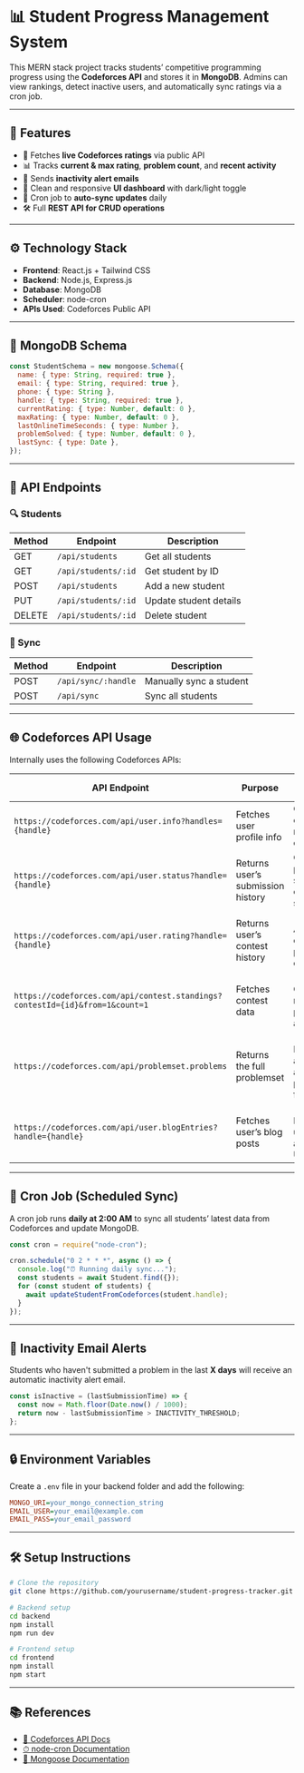 # 📊 Student Progress Management System

This MERN stack project tracks students’ competitive programming progress using the **Codeforces API** and stores it in **MongoDB**. Admins can view rankings, detect inactive users, and automatically sync ratings via a cron job.

---

## 🧠 Features

- 🚀 Fetches **live Codeforces ratings** via public API
- 📊 Tracks **current & max rating**, **problem count**, and **recent activity**
- 📧 Sends **inactivity alert emails**
- 🧩 Clean and responsive **UI dashboard** with dark/light toggle
- 🔁 Cron job to **auto-sync updates** daily
- 🛠️ Full **REST API for CRUD operations**

---

## ⚙️ Technology Stack

- **Frontend**: React.js + Tailwind CSS
- **Backend**: Node.js, Express.js
- **Database**: MongoDB
- **Scheduler**: node-cron
- **APIs Used**: Codeforces Public API

---

## 🧾 MongoDB Schema

```js
const StudentSchema = new mongoose.Schema({
  name: { type: String, required: true },
  email: { type: String, required: true },
  phone: { type: String },
  handle: { type: String, required: true },
  currentRating: { type: Number, default: 0 },
  maxRating: { type: Number, default: 0 },
  lastOnlineTimeSeconds: { type: Number },
  problemSolved: { type: Number, default: 0 },
  lastSync: { type: Date },
});
```

---

## 🧪 API Endpoints

### 🔍 Students

| Method | Endpoint            | Description            |
| ------ | ------------------- | ---------------------- |
| GET    | `/api/students`     | Get all students       |
| GET    | `/api/students/:id` | Get student by ID      |
| POST   | `/api/students`     | Add a new student      |
| PUT    | `/api/students/:id` | Update student details |
| DELETE | `/api/students/:id` | Delete student         |

### 🔄 Sync

| Method | Endpoint            | Description             |
| ------ | ------------------- | ----------------------- |
| POST   | `/api/sync/:handle` | Manually sync a student |
| POST   | `/api/sync`         | Sync all students       |

---

## 🌐 Codeforces API Usage

Internally uses the following Codeforces APIs:

| API Endpoint                                                                 | Purpose                           | Usage in Project                                       |
| ---------------------------------------------------------------------------- | --------------------------------- | ------------------------------------------------------ |
| `https://codeforces.com/api/user.info?handles={handle}`                      | Fetches user profile info         | Get current/max rating, last online time               |
| `https://codeforces.com/api/user.status?handle={handle}`                     | Returns user’s submission history | Count problems solved, check last submission           |
| `https://codeforces.com/api/user.rating?handle={handle}`                     | Returns user’s contest history    | (Optional) Analyze contest progress over time          |
| `https://codeforces.com/api/contest.standings?contestId={id}&from=1&count=1` | Fetches contest data              | (Optional) Get total number of problems in a contest   |
| `https://codeforces.com/api/problemset.problems`                             | Returns the full problemset       | (Optional) For advanced analytics or problem filtering |
| `https://codeforces.com/api/user.blogEntries?handle={handle}`                | Fetches user’s blog posts         | (Optional) For showing user activity in UI             |

---

## 🔁 Cron Job (Scheduled Sync)

A cron job runs **daily at 2:00 AM** to sync all students’ latest data from Codeforces and update MongoDB.

```js
const cron = require("node-cron");

cron.schedule("0 2 * * *", async () => {
  console.log("⏰ Running daily sync...");
  const students = await Student.find({});
  for (const student of students) {
    await updateStudentFromCodeforces(student.handle);
  }
});
```

---

## 📧 Inactivity Email Alerts

Students who haven't submitted a problem in the last **X days** will receive an automatic inactivity alert email.

```js
const isInactive = (lastSubmissionTime) => {
  const now = Math.floor(Date.now() / 1000);
  return now - lastSubmissionTime > INACTIVITY_THRESHOLD;
};
```

---

## 🔒 Environment Variables

Create a `.env` file in your backend folder and add the following:

```ini
MONGO_URI=your_mongo_connection_string
EMAIL_USER=your_email@example.com
EMAIL_PASS=your_email_password
```

---

## 🛠 Setup Instructions

```bash
# Clone the repository
git clone https://github.com/yourusername/student-progress-tracker.git

# Backend setup
cd backend
npm install
npm run dev

# Frontend setup
cd frontend
npm install
npm start
```

---

## 📚 References

- [📘 Codeforces API Docs](https://codeforces.com/apiHelp)
- [⏱ node-cron Documentation](https://www.npmjs.com/package/node-cron)
- [🧾 Mongoose Documentation](https://mongoosejs.com/)
